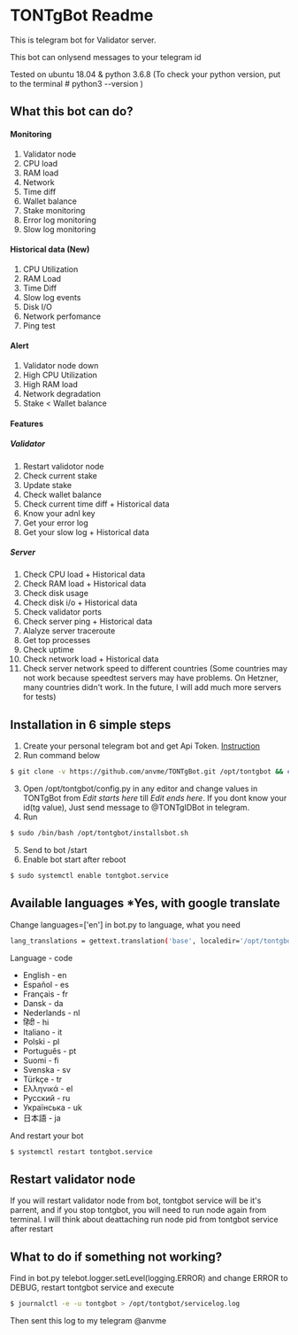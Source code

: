 # TONTgBot Readme
This is telegram bot for Validator server. 

This bot can onlysend messages to your telegram id

Tested on ubuntu 18.04 & python 3.6.8 (To check your python version, put to the terminal # python3 --version )

## What this bot can do?

####  Monitoring

 1. Validator node
 2. CPU load 
 3. RAM load
 4. Network
 5. Time diff
 6. Wallet balance
 7. Stake monitoring
 8. Error log monitoring
 9. Slow log monitoring

#### Historical data (New)
 1. CPU Utilization
 2. RAM Load
 3. Time Diff
 4. Slow log events
 5. Disk I/O
 6. Network perfomance 
 7. Ping test 

#### Alert

 1. Validator node down
 2. High CPU Utilization
 3. High RAM load
 4. Network degradation
 5. Stake < Wallet balance

#### Features

##### Validator

 1. Restart validotor node
 2. Check current stake
 3. Update stake
 4. Check wallet balance
 5. Check current time diff + Historical data
 6. Know your adnl key
 7. Get your error log
 8. Get your slow log + Historical data

##### Server
 1. Check CPU load + Historical data
 2. Check RAM load + Historical data
 3. Check disk usage
 4. Check disk i/o + Historical data
 5. Check validator ports
 6. Check server ping + Historical data
 7. Alalyze server traceroute
 8. Get top processes
 9. Check uptime
 10. Check network load + Historical data
 11. Check server network speed to different countries (Some countries may not work because speedtest servers may have problems. On Hetzner, many countries didn't work. In the future, I will add much more servers for tests)

## Installation in 6 simple steps

 1. Create your personal telegram bot and get Api Token. [Instruction](https://docs.microsoft.com/en-us/azure/bot-service/bot-service-channel-connect-telegram?view=azure-bot-service-4.0)
 2. Run command below
```sh
$ git clone -v https://github.com/anvme/TONTgBot.git /opt/tontgbot && chmod +x /opt/tontgbot/installsbot.sh
```
 3. Open /opt/tontgbot/config.py in any editor and change values in TONTgBot from *Edit starts here* till *Edit ends here*. If you dont know your id(tg value), Just send message to @TONTgIDBot in telegram.
 4. Run 
 ```sh
$ sudo /bin/bash /opt/tontgbot/installsbot.sh
```
 5. Send to bot /start
 6. Enable bot start after reboot
  ```sh
$ sudo systemctl enable tontgbot.service 
```
## Available languages *Yes, with google translate
Change languages=['en'] in bot.py to language, what you need
  ```sh
lang_translations = gettext.translation('base', localedir='/opt/tontgbot/locales', languages=['en'])
```

Language - code
* English - en
* Español - es
* Français - fr
* Dansk - da
* Nederlands - nl
* हिंदी - hi
* Italiano - it
* Polski - pl
* Português - pt
* Suomi - fi
* Svenska - sv
* Türkçe - tr
* Ελληνικά - el
* Русский - ru
* Українська - uk
* 日本語 - ja

And restart your bot
  ```sh
$ systemctl restart tontgbot.service 
```

## Restart validator node
If you will restart validator node from bot, tontgbot service will be it's parrent, and if you stop tontgbot, you will need to run node again from terminal. I will think about deattaching run node pid from tontgbot service after restart

## What to do if something not working?
Find in bot.py telebot.logger.setLevel(logging.ERROR) and change ERROR to DEBUG, restart tontgbot service and execute
  ```sh
$ journalctl -e -u tontgbot > /opt/tontgbot/servicelog.log
```
Then sent this log to my telegram @anvme
